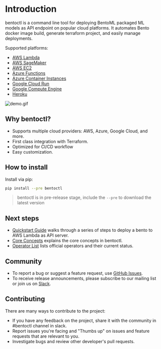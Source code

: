 # Introduction

bentoctl is a command line tool for deploying BentoML packaged ML models as API endpoint on popular cloud platforms.
It automates Bento docker image build, generate terraform project, and easily manage deployments.

Supported platforms:

- [AWS Lambda](https://github.com/bentoml/aws-lambda-deploy)
- [AWS SageMaker](https://github.com/bentoml/aws-sagemaker-deploy)
- [AWS EC2](https://github.com/bentoml/aws-ec2-deploy)
- [Azure Functions](https://github.com/bentoml/azure-functions-deploy)
- [Azure Container Instances](https://github.com/bentoml/azure-container-instances-deploy)
- [Google Cloud Run](https://github.com/bentoml/google-cloud-run-deploy)
- [Google Compute Engine](https://github.com/bentoml/google-compute-engine-deploy)
- [Heroku](https://github.com/bentoml/heroku-deploy)

![demo.gif](https://github.com/bentoml/bentoctl/raw/main/demo.gif)

## Why bentoctl?

- Supports multiple cloud providers: AWS, Azure, Google Cloud, and more.
- First class integration with Terraform.
- Optimized for CI/CD workflow
- Easy customization.

## How to install

Install via pip:

```bash
pip install --pre bentoctl
```

> bentoctl is in pre-release stage, include the `--pre` to download the latest version

## Next steps

- [Quickstart Guide](./quickstart.md) walks through a series of steps to deploy a bento to AWS Lambda as API server.
- [Core Concepts](./core-concepts.md) explains the core concepts in bentoctl.
- [Operator List](./operator-list.md) lists official operators and their current status.

## Community

- To report a bug or suggest a feature request, use [GitHub Issues](https://github.com/bentoml/bentoctl/issues/new/choose).
- To receive release announcements, please subscribe to our mailing list or join us on [Slack](http://join.slack.bentoml.org/).

## Contributing

There are many ways to contribute to the project:

- If you have any feedback on the project, share it with the community in #bentoctl channel in slack.
- Report issues you're facing and "Thumbs up" on issues and feature requests that are relevant to you.
- Investigate bugs and review other developer's pull requests.
